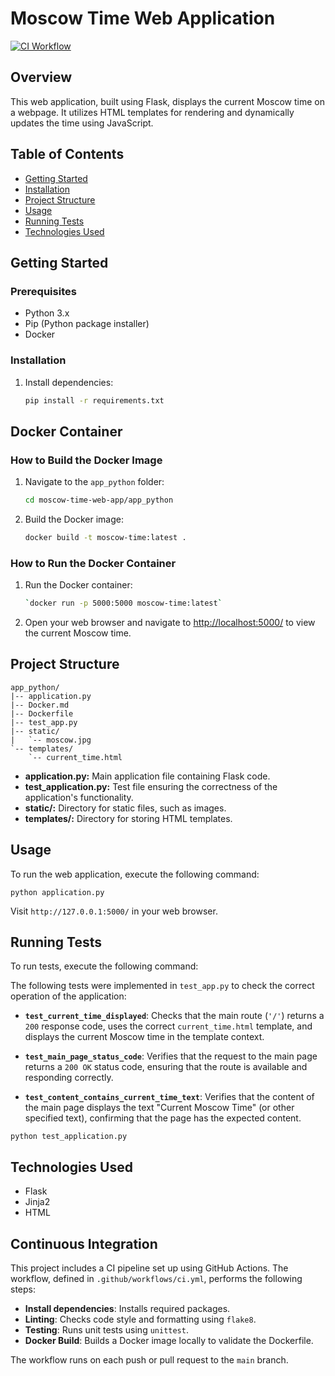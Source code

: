 # Moscow Time Web Application
[![CI Workflow](https://github.com/ErnestMatskevich/Matskevich/actions/workflows/ci.yml/badge.svg)](https://github.com/ErnestMatskevich/Matskevich/actions/workflows/ci.yml)
## Overview

This web application, built using Flask, displays the current Moscow time on a webpage. It utilizes HTML templates for rendering and dynamically updates the time using JavaScript.

## Table of Contents

- [Getting Started](#getting-started)
- [Installation](#installation)
- [Project Structure](#project-structure)
- [Usage](#usage)
- [Running Tests](#running-tests)
- [Technologies Used](#technologies-used)

## Getting Started

### Prerequisites

- Python 3.x
- Pip (Python package installer)
- Docker

### Installation


1. Install dependencies:

    ```bash
    pip install -r requirements.txt
    ```
   
## Docker Container

### How to Build the Docker Image

1. Navigate to the `app_python` folder:

    ```bash
    cd moscow-time-web-app/app_python
    ```

2. Build the Docker image:

    ```bash
    docker build -t moscow-time:latest .
    ```
### How to Run the Docker Container

1.  Run the Docker container:
    
    ```bash 
    `docker run -p 5000:5000 moscow-time:latest`
    
2.  Open your web browser and navigate to [http://localhost:5000/](http://localhost:5000/) to view the current Moscow time.
   

## Project Structure

```plaintext
app_python/
|-- application.py
|-- Docker.md
|-- Dockerfile
|-- test_app.py
|-- static/
|   `-- moscow.jpg
`-- templates/
    `-- current_time.html
```
*   **application.py:** Main application file containing Flask code.
*   **test\_application.py:** Test file ensuring the correctness of the application's functionality.
*   **static/:** Directory for static files, such as images.
*   **templates/:** Directory for storing HTML templates.

Usage
-----

To run the web application, execute the following command:



`python application.py`

Visit `http://127.0.0.1:5000/` in your web browser.

Running Tests
-------------

To run tests, execute the following command:

The following tests were implemented in `test_app.py` to check the correct operation of the application:

- **`test_current_time_displayed`**: Checks that the main route (`'/'`) returns a `200` response code, uses the correct `current_time.html` template, and displays the current Moscow time in the template context.

- **`test_main_page_status_code`**: Verifies that the request to the main page returns a `200 OK` status code, ensuring that the route is available and responding correctly.

- **`test_content_contains_current_time_text`**: Verifies that the content of the main page displays the text "Current Moscow Time" (or other specified text), confirming that the page has the expected content.

`python test_application.py`

Technologies Used
-----------------

*   Flask
*   Jinja2
*   HTML

## Continuous Integration

This project includes a CI pipeline set up using GitHub Actions. The workflow, defined in `.github/workflows/ci.yml`, performs the following steps:

- **Install dependencies**: Installs required packages.
- **Linting**: Checks code style and formatting using `flake8`.
- **Testing**: Runs unit tests using `unittest`.
- **Docker Build**: Builds a Docker image locally to validate the Dockerfile.

The workflow runs on each push or pull request to the `main` branch.


